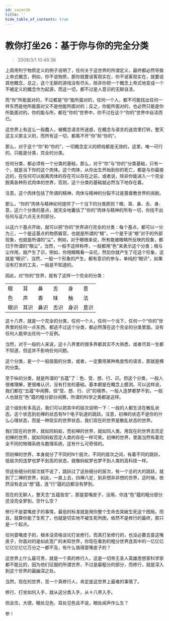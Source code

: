 ```yaml
---
id: zazen26
title: ''
hide_table_of_contents: true
---
```


# 教你打坐26：基于你与你的完全分类

> 2008/3/1 10:46:38

<div style={{color: '#FF0000', fontSize: '18px', fontWeight: 'bold'}}>

上周用列宁物质定义的例子说明了，任何关于这世界的所谓定义，最终都必然导致上帝式概念，例如，你不说物质，那你就要说客观实在，你不说客观实在，就要说其他概念，总之，这个无聊的游戏没有尽头，除非你把一个概念上帝式地变成一个不被定义的概念作为起源，而这一切，都不过是人意识的无聊自渎。

而“你”所能面对的，不过都是“你”能所面对的，任何一个人，都不可能找出任何一样东西是他所能面对又不是他能所面对的；反之，你能所面对的，也必然只能是你所能面对的。你的能与所，都在“你的”世界中，你不过在这个“你的”世界中自渎而已。

这世界上有这么一般蠢人，被概念语言所迷惑，在概念与语言的迷宫里打转，整天这主义那主义的，而所有这一切，都离不开“你”和“你的”。

那么，对于这个“你”和“你的”，一切概念定义的把戏都是无效的，这里，唯一可行的，只能是分类，完全的分类。

任何分类，都必须有一个分类的基础，那么，对于“你”与“你的”分类基础，只有一个，就是当下你的这个肉体。这个肉体，从你出生开始到你的死亡，都是与你最接近的，在任何可以脱离肉体的存在可以存在之前，或者说，除非你能进入一个完全脱离各种形式肉体的世界，否则，这个分类的基础就必然当下地存在着。

注意，这个肉体包括了所谓的精神，肉体与精神的分裂不过是基督教世界的闹剧。

那么，“你的”肉体与精神如何提供了一个当下的分类原则？眼、耳、鼻、舌、身、意，这六个分类的基点，就完全地囊括了“你的”肉体与精神的所有一切，你找不出任何与这六点无关的部分。

以这六个基点开始，就可以把“你的”世界进行完全的分类：每个基点，都可以一分为三，一个是这基点的物质器官，也就是所谓的“根”，一个是于该“根”对于的外部现象，也就是所谓的“尘”，例如，对于眼根来说，所有能被眼睛所反映的现象，都归于所谓的“眼尘”，当然，一般不这样称呼，一般都用“色”来表示这个分类；根与尘作用，就产生了识，例如，你用眼睛看一朵花，然后你就产生了花这个形象，这就是“眼识”，当然，一般一个形象的产生，都有意识的参与，单纯的“眼识”，如果没有打坐的工夫，一般是不知道的。

因此，对“你的”世界，就有了这样一个完全的分类：

<table>
  <tbody>
    <tr>
      <td>眼</td>
      <td>耳</td>
      <td>鼻</td>
      <td>舌</td>
      <td>身</td>
      <td>意</td></tr>
    <tr>
      <td>色</td>
      <td>声</td>
      <td>香</td>
      <td>味</td>
      <td>触</td>
      <td>法</td></tr>
    <tr>
      <td>眼识</td>
      <td>耳识</td>
      <td>鼻识</td>
      <td>舌识</td>
      <td>身识</td>
      <td>意识</td></tr>
  </tbody>
</table>

这十八界，就是一个完全的分类，任何一个人，任何一个当下，任何一个“你的”世界里的任何一点东西，都逃不过这个分类，都必然落在这个完全的分类里面。没有任何人能举出任何一个反例。

当然，对于一般的人来说，这十八界里的很多界都其实不大熟悉，或者尽其一生都不知道，但这并不影响任何问题。

这个分类，是一个一般层面的分类，或者，一定要用某种角度性的语言，那就是横的分类。

至于纵的分类，就是所谓的“五蕴”了：色、受、想、行、识。但这个分类，一般人很难理解，更很难认识，没有打坐的基础，基本都是在概念上臆测。可以这样说，我们都在“五蕴”中闹腾，但“受、想、行、识”的境界，一般人连梦都梦不到，一般人也就在“色”蕴的粗分部分闹腾，所谓的科学之类都是这样。

这个级别有多高远，我们可以把其中的层次说明一下：一般的人都生活在散乱状态，这个状态到初禅的状态有N个电子轨道的跳跃。注意，初禅的状态不是你的什么心理状态，而是一种现实的世界状态，我们现在的世界是散乱状态的世界。

我们现在的世界，就如同蚂蚁，而初禅的世界，就如同人类。用现在的世界去否定初禅的世界，就如同蚂蚁否定人类的存在一样可笑。初禅的世界，里面当然有着完全不同的物理系统与数理系统，这有什么可奇怪的。

但初禅的世界，本身就分了不同的N个层次，不同的层次之间，有着不同的跳跃，低层次的连梦也梦不到高的状态，就像蚂蚁梦也梦不到人类的高科技一样。

但这些细分的层次就不说了，跳跃过了这些细分的层次，有一个总的大的跳跃，就到了二禅的世界，如此，一直上去，四禅八定，到非想非非想的世界，这时候，依然没有走出“想”蕴，连“行”蕴的边都没有梦到。

现在的无聊人，整天念“五蕴皆空”，那是耍嘴皮子，没用，你连“色”蕴的粗分部分还没完全梦到，空什么空？

修行不是耍嘴皮子的事情，最低的标准就是用你整个生命去突破生死这个困局。而且，就算你能了生死了，也就是切实地不被生死所困，依然不是修行的最终，那只是一个起点。

任何耍嘴皮子的，根本没资格谈论打坐修行。而真打坐修行的，也没必要去耍这嘴皮子，你面对的是如此宽广的未知世界，你现在看到的粗分世界连其中的一亿亿亿亿亿亿亿亿万分之一都不及，有什么值得耍嘴皮子的？

这世界上什么最可贵，就是一个真的修行人，这是一切帝王圣人英雄思想家科学家都不能比的，因为他们征服的所谓世界，不过是最粗分的部分，而修行，就是深入到这个世界的最幽深之处。

当然，现在的世界，觅一个真修行人，肯定是这世界上最难的事情了。

修行、打坐如何入手，就从这分类入手，从十八界入手。

但且住，大德，眼处见色、耳处见色且不说，眼处闻声作么生？

参！

</div>